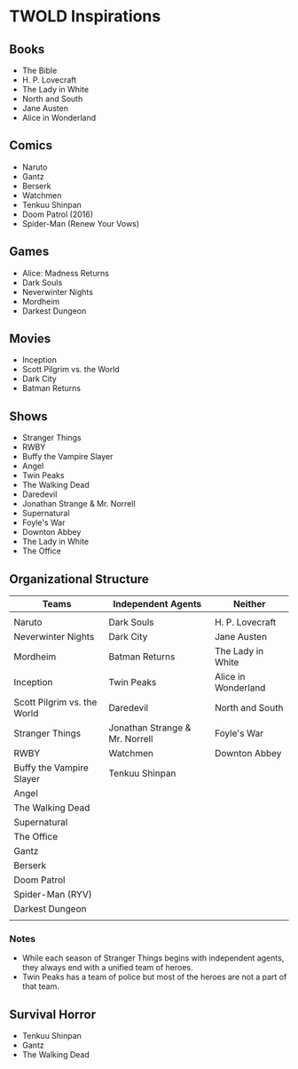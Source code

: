 # TWOLD Inspirations

## Books

* The Bible
* H. P. Lovecraft
* The Lady in White
* North and South
* Jane Austen
* Alice in Wonderland

## Comics

* Naruto
* Gantz
* Berserk
* Watchmen
* Tenkuu Shinpan
* Doom Patrol (2016)
* Spider-Man (Renew Your Vows)

## Games

* Alice: Madness Returns
* Dark Souls
* Neverwinter Nights
* Mordheim
* Darkest Dungeon

## Movies

* Inception
* Scott Pilgrim vs. the World
* Dark City
* Batman Returns

## Shows

* Stranger Things
* RWBY
* Buffy the Vampire Slayer
* Angel
* Twin Peaks
* The Walking Dead
* Daredevil
* Jonathan Strange & Mr. Norrell
* Supernatural
* Foyle's War
* Downton Abbey
* The Lady in White
* The Office

## Organizational Structure

| Teams                       | Independent Agents             | Neither             |
| --------------------------- | ------------------------------ | ------------------- |
|                             |                                |                     |
| Naruto                      | Dark Souls                     | H. P. Lovecraft     |
| Neverwinter Nights          | Dark City                      | Jane Austen         |
| Mordheim                    | Batman Returns                 | The Lady in White   |
| Inception                   | Twin Peaks                     | Alice in Wonderland |
| Scott Pilgrim vs. the World | Daredevil                      | North and South     |
| Stranger Things             | Jonathan Strange & Mr. Norrell | Foyle's War         |
| RWBY                        | Watchmen                       | Downton Abbey       |
| Buffy the Vampire Slayer    | Tenkuu Shinpan                 |                     |
| Angel                       |                                |                     |
| The Walking Dead            |                                |                     |
| Supernatural                |                                |                     |
| The Office                  |                                |                     |
| Gantz                       |                                |                     |
| Berserk                     |                                |                     |
| Doom Patrol                 |                                |                     |
| Spider-Man (RYV)            |                                |                     |
| Darkest Dungeon             |                                |                     |
|                             |                                |                     |

### Notes

* While each season of Stranger Things begins with independent agents, they always end with a unified team of heroes.
* Twin Peaks has a team of police but most of the heroes are not a part of that team.

## Survival Horror

* Tenkuu Shinpan
* Gantz
* The Walking Dead